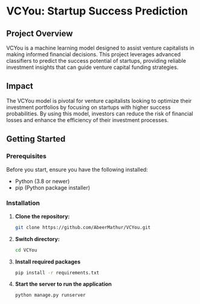 # VCYou: Startup Success Prediction

## Project Overview
VCYou is a machine learning model designed to assist venture capitalists in making informed financial decisions. This project leverages advanced classifiers to predict the success potential of startups, providing reliable investment insights that can guide venture capital funding strategies.

## Impact
The VCYou model is pivotal for venture capitalists looking to optimize their investment portfolios by focusing on startups with higher success probabilities. By using this model, investors can reduce the risk of financial losses and enhance the efficiency of their investment processes.

## Getting Started

### Prerequisites
Before you start, ensure you have the following installed:
- Python (3.8 or newer)
- pip (Python package installer)

### Installation
1. **Clone the repository:**
   ```bash
   git clone https://github.com/AbeerMathur/VCYou.git

2. **Switch directory:**
   ```bash
   cd VCYou

3. **Install required packages**
   ```bash
   pip install -r requirements.txt

4. **Start the server to run the application**
   ```bash
   python manage.py runserver
